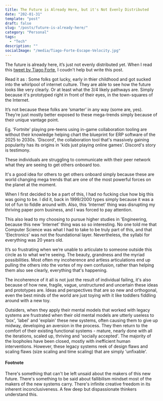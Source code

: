 ```yaml
---
title: The Future is Already Here, but it's Not Evenly Distributed
date: "202-01-31"
template: "post"
draft: false
slug: "/posts/future-is-already-here/"
category: "Personal"
tags:
  - "Tech"
description: ""
socialImage: "/media/Tiago-Forte-Escape-Velocity.jpg"
---
```

The future is already here, it’s just not evenly distributed yet. When I read this [tweet by Tiago Forte](https://twitter.com/fortelabs/status/1383278931713789955), I coudn't help but write this post.

Read it as : Some folks got lucky, early in thier childhood and got sucked into the whirlpool of internet culture. They are able to see how the future looks like very clearly. Or at least what the 3/4 likely pathways are. Simply because it's prototyped right in front of their eyes, in the town-squares of the Internet.

It’s not because these folks are ‘smarter’ in any way (some are, yes). They’re just mostly better exposed to these mega-trends simply because of their unique vantage point. 

Eg. 'Fortnite' playing  pre-teens using in-game collaboration tooling are without their knowledge helping chart the blueprint for ERP software of the 2025 to 2030s. 'Discord', the collaboration tool that's massively gaining popularity has its origins in 'kids just playing online games'. Discord's story is testimony. 

These individuals are struggling to communicate with their peer network what they are seeing to get others onboard too.

It's a good idea for others to get others onboard simply because these are world changing mega trends that are one of the most powerful forces on the planet at the moment.

When I first decided to be a part of this, I had no fucking clue how big this was going to be. I did it, back in 1999/2000 types simply because it was a lot of fun to fiddle around with. Also, this 'Internet' thing was disrupting my thriving paper porn business, and I was forced to pay attention.

This also lead to my choosing to pursue higher studies in 'Engineering, because this new 'Internet' thing was so so interesting. No one told me that Computer Science was what I had to take to be truly part of this, and that 'Electronics' was not the foundational layer. Nevertheless, the syllabi for everything was 20 years old.

It’s so frustrating when we’re unable to articulate to someone outside this circle as to what we’re seeing. The beauty, grandness and the myriad possibilities. Most often my incoherence and artless articulations end up pulling the others into the vortex of my own confusion, rather than helping them also see clearly, everything that's happening.

The incoherence of it all is not just the result of individual failing, it's also because of how new, fragile, vague, unstructured and uncertain these ideas and prototypes are. Ideas and perspectives that are so new and orthogonal, even the best minds of the world are just toying with it like toddlers fiddling around with a new toy.

Outsiders, when they apply their mental models that worked with legacy systems are frustrated when their old mental models are utterly useless to 'box', 'label' and 'explain' these new systems, often causing them to give up midway, developing an aversion in the process. They then return to the comfort of their existing functional systems - mature, nearly done with all the iterations, scaled up, thriving and 'socially accepted'. The majority of the loopholes have been closed, mostly with inefficient human interventions. However, these  legacy systems reek of design flaws and scaling flaws (size scaling and time scaling) that are simply 'unfixable'.

#### Footnote

There's something that can't be left unsaid about the makers of this new future. There's something to be said about fallibilism mindset most of the makers of the new systems carry. There's infinite creative freedom in its inherent inconclusiveness. A few deep but dispassionate thinkers understand this.

